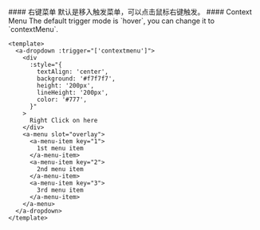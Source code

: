 <cn>
#### 右键菜单
默认是移入触发菜单，可以点击鼠标右键触发。
</cn>

<us>
#### Context Menu
The default trigger mode is `hover`, you can change it to `contextMenu`.
</us>

```vue
<template>
  <a-dropdown :trigger="['contextmenu']">
    <div
      :style="{
        textAlign: 'center',
        background: '#f7f7f7',
        height: '200px',
        lineHeight: '200px',
        color: '#777',
      }"
    >
      Right Click on here
    </div>
    <a-menu slot="overlay">
      <a-menu-item key="1">
        1st menu item
      </a-menu-item>
      <a-menu-item key="2">
        2nd menu item
      </a-menu-item>
      <a-menu-item key="3">
        3rd menu item
      </a-menu-item>
    </a-menu>
  </a-dropdown>
</template>
```
